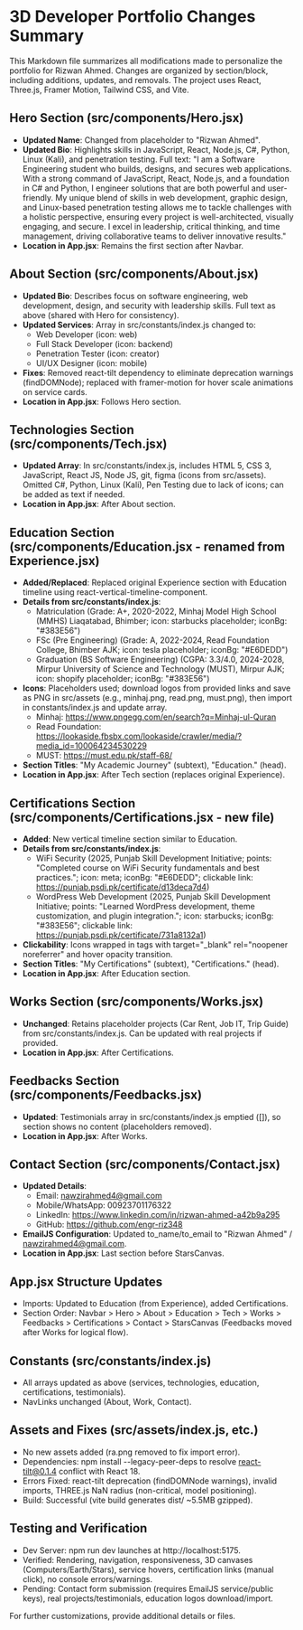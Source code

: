 # 3D Developer Portfolio Changes Summary

This Markdown file summarizes all modifications made to personalize the portfolio for Rizwan Ahmed. Changes are organized by section/block, including additions, updates, and removals. The project uses React, Three.js, Framer Motion, Tailwind CSS, and Vite.

## Hero Section (src/components/Hero.jsx)
- **Updated Name**: Changed from placeholder to "Rizwan Ahmed".
- **Updated Bio**: Highlights skills in JavaScript, React, Node.js, C#, Python, Linux (Kali), and penetration testing. Full text: "I am a Software Engineering student who builds, designs, and secures web applications. With a strong command of JavaScript, React, Node.js, and a foundation in C# and Python, I engineer solutions that are both powerful and user-friendly. My unique blend of skills in web development, graphic design, and Linux-based penetration testing allows me to tackle challenges with a holistic perspective, ensuring every project is well-architected, visually engaging, and secure. I excel in leadership, critical thinking, and time management, driving collaborative teams to deliver innovative results."
- **Location in App.jsx**: Remains the first section after Navbar.

## About Section (src/components/About.jsx)
- **Updated Bio**: Describes focus on software engineering, web development, design, and security with leadership skills. Full text as above (shared with Hero for consistency).
- **Updated Services**: Array in src/constants/index.js changed to:
  - Web Developer (icon: web)
  - Full Stack Developer (icon: backend)
  - Penetration Tester (icon: creator)
  - UI/UX Designer (icon: mobile)
- **Fixes**: Removed react-tilt dependency to eliminate deprecation warnings (findDOMNode); replaced with framer-motion for hover scale animations on service cards.
- **Location in App.jsx**: Follows Hero section.

## Technologies Section (src/components/Tech.jsx)
- **Updated Array**: In src/constants/index.js, includes HTML 5, CSS 3, JavaScript, React JS, Node JS, git, figma (icons from src/assets). Omitted C#, Python, Linux (Kali), Pen Testing due to lack of icons; can be added as text if needed.
- **Location in App.jsx**: After About section.

## Education Section (src/components/Education.jsx - renamed from Experience.jsx)
- **Added/Replaced**: Replaced original Experience section with Education timeline using react-vertical-timeline-component.
- **Details from src/constants/index.js**:
  - Matriculation (Grade: A+, 2020-2022, Minhaj Model High School (MMHS) Liaqatabad, Bhimber; icon: starbucks placeholder; iconBg: "#383E56")
  - FSc (Pre Engineering) (Grade: A, 2022-2024, Read Foundation College, Bhimber AJK; icon: tesla placeholder; iconBg: "#E6DEDD")
  - Graduation (BS Software Engineering) (CGPA: 3.3/4.0, 2024-2028, Mirpur University of Science and Technology (MUST), Mirpur AJK; icon: shopify placeholder; iconBg: "#383E56")
- **Icons**: Placeholders used; download logos from provided links and save as PNG in src/assets (e.g., minhaj.png, read.png, must.png), then import in constants/index.js and update array.
  - Minhaj: https://www.pngegg.com/en/search?q=Minhaj-ul-Quran
  - Read Foundation: https://lookaside.fbsbx.com/lookaside/crawler/media/?media_id=100064234530229
  - MUST: https://must.edu.pk/staff-68/
- **Section Titles**: "My Academic Journey" (subtext), "Education." (head).
- **Location in App.jsx**: After Tech section (replaces original Experience).

## Certifications Section (src/components/Certifications.jsx - new file)
- **Added**: New vertical timeline section similar to Education.
- **Details from src/constants/index.js**:
  - WiFi Security (2025, Punjab Skill Development Initiative; points: "Completed course on WiFi Security fundamentals and best practices."; icon: meta; iconBg: "#E6DEDD"; clickable link: https://punjab.psdi.pk/certificate/d13deca7d4)
  - WordPress Web Development (2025, Punjab Skill Development Initiative; points: "Learned WordPress development, theme customization, and plugin integration."; icon: starbucks; iconBg: "#383E56"; clickable link: https://punjab.psdi.pk/certificate/731a8132a1)
- **Clickability**: Icons wrapped in <a> tags with target="_blank" rel="noopener noreferrer" and hover opacity transition.
- **Section Titles**: "My Certifications" (subtext), "Certifications." (head).
- **Location in App.jsx**: After Education section.

## Works Section (src/components/Works.jsx)
- **Unchanged**: Retains placeholder projects (Car Rent, Job IT, Trip Guide) from src/constants/index.js. Can be updated with real projects if provided.
- **Location in App.jsx**: After Certifications.

## Feedbacks Section (src/components/Feedbacks.jsx)
- **Updated**: Testimonials array in src/constants/index.js emptied ([]), so section shows no content (placeholders removed).
- **Location in App.jsx**: After Works.

## Contact Section (src/components/Contact.jsx)
- **Updated Details**:
  - Email: nawzirahmed4@gmail.com
  - Mobile/WhatsApp: 00923701176322
  - LinkedIn: https://www.linkedin.com/in/rizwan-ahmed-a42b9a295
  - GitHub: https://github.com/engr-riz348
- **EmailJS Configuration**: Updated to_name/to_email to "Rizwan Ahmed" / nawzirahmed4@gmail.com.
- **Location in App.jsx**: Last section before StarsCanvas.

## App.jsx Structure Updates
- Imports: Updated to Education (from Experience), added Certifications.
- Section Order: Navbar > Hero > About > Education > Tech > Works > Feedbacks > Certifications > Contact > StarsCanvas (Feedbacks moved after Works for logical flow).

## Constants (src/constants/index.js)
- All arrays updated as above (services, technologies, education, certifications, testimonials).
- NavLinks unchanged (About, Work, Contact).

## Assets and Fixes (src/assets/index.js, etc.)
- No new assets added (ra.png removed to fix import error).
- Dependencies: npm install --legacy-peer-deps to resolve react-tilt@0.1.4 conflict with React 18.
- Errors Fixed: react-tilt deprecation (findDOMNode warnings), invalid imports, THREE.js NaN radius (non-critical, model positioning).
- Build: Successful (vite build generates dist/ ~5.5MB gzipped).

## Testing and Verification
- Dev Server: npm run dev launches at http://localhost:5175.
- Verified: Rendering, navigation, responsiveness, 3D canvases (Computers/Earth/Stars), service hovers, certification links (manual click), no console errors/warnings.
- Pending: Contact form submission (requires EmailJS service/public keys), real projects/testimonials, education logos download/import.

For further customizations, provide additional details or files.
